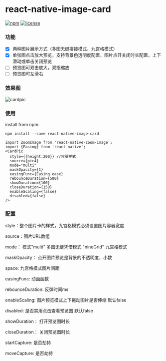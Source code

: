 # react-native-image-card

[![npm](https://img.shields.io/badge/build-passing-brightgreen.svg)](https://www.npmjs.com/package/react-native-image-card)
[![license](https://img.shields.io/badge/license-MIT-brightgreen.svg)](https://github.com/zgfang1993/react-native-image-card/blob/master/LICENSE)

### 功能
- [X] 两种图片展示方式（多图无缝拼接模式，九宫格模式）
- [X] 单张图点击放大预览，支持背景色透明度配置，图片点开关闭时长配置，上下滑动或单击关闭预览
- [ ] 预览图可双击放大，双指缩放
- [ ] 预览图可左滑右

### 效果图

![cardpic](https://user-images.githubusercontent.com/14739234/32363899-a1920038-c03f-11e7-91e0-ce47a6b1fdae.gif)

### 使用

install from npm

```
npm install --save react-native-image-card
```

```
import ZoomImage from 'react-native-zoom-image';
import {Easing} from 'react-native';
<CardPic
  style={{height:200}} //容器样式
  source={pic4}
  mode="multi"
  maskOpacity={1}
  easingFunc={Easing.ease}
  rebounceDuration={500}
  showDuration={100}
  closeDuration={150}
  enableScaling={false}
  disabled={false}
/>
```

### 配置

style：整个图片卡的样式，九宫格模式必须设置图片容器宽度

source：图片URL数组

mode： 模式"multi" 多图无缝凭借模式 "nineGrid" 九宫格模式

maskOpacity： 点开图片预览是背景的不透明度，小数

space: 九宫格模式图片间距

easingFunc: 动画函数

rebounceDuration: 反弹时间ms

enableScaling: 图片预览模式上下拖动图片是否伸缩 默认false

disabled: 是否禁用点击查看预览图 默认false

showDuration： 打开预览图时长

closeDuration： 关闭预览图时长

startCapture: 是否劫持

moveCapture: 是否劫持
